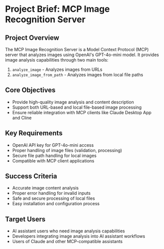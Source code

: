 # Project Brief: MCP Image Recognition Server

## Project Overview
The MCP Image Recognition Server is a Model Context Protocol (MCP) server that analyzes images using OpenAI's GPT-4o-mini model. It provides image analysis capabilities through two main tools:

1. `analyze_image` - Analyzes images from URLs
2. `analyze_image_from_path` - Analyzes images from local file paths

## Core Objectives
- Provide high-quality image analysis and content description
- Support both URL-based and local file-based image processing
- Ensure reliable integration with MCP clients like Claude Desktop App and Cline

## Key Requirements
- OpenAI API key for GPT-4o-mini access
- Proper handling of image files (validation, processing)
- Secure file path handling for local images
- Compatible with MCP client applications

## Success Criteria
- Accurate image content analysis
- Proper error handling for invalid inputs
- Safe and secure processing of local files
- Easy installation and configuration process

## Target Users
- AI assistant users who need image analysis capabilities
- Developers integrating image analysis into AI assistant workflows
- Users of Claude and other MCP-compatible assistants 